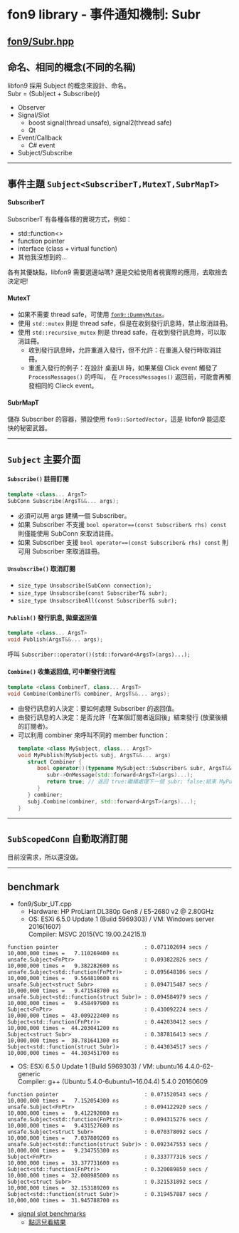 ﻿# fon9 library - 事件通知機制: Subr
[fon9/Subr.hpp](../fon9/Subr.hpp)
---------------------------------------
## 命名、相同的概念(不同的名稱)
libfon9 採用 Subject 的概念來設計、命名。  
Subr = (Sub)ject + Subscribe(r)

* Observer
* Signal/Slot
  * boost signal(thread unsafe), signal2(thread safe)
  * Qt
* Event/Callback
  * C# event
* Subject/Subscribe
---------------------------------------
## 事件主題 `Subject<SubscriberT,MutexT,SubrMapT>`
#### SubscriberT
SubscriberT 有各種各樣的實現方式，例如：
* std::function<>
* function pointer
* interface (class + virtual function)
* 其他我沒想到的...

各有其優缺點，libfon9 需要選邊站嗎?
還是交給使用者視實際的應用，去取捨去決定吧!

#### MutexT
* 如果不需要 thread safe，可使用 [`fon9::DummyMutex`](ThreadTools.md#fon9dummymutex)。
* 使用 `std::mutex` 則是 thread safe，但是在收到發行訊息時，禁止取消註冊。
* 使用 `std::recursive_mutex` 則是 thread safe，在收到發行訊息時，可以取消註冊。
  * 收到發行訊息時，允許重進入發行，但不允許：在重進入發行時取消註冊。
  * 重進入發行的例子：在設計 桌面UI 時，如果某個 Click event 觸發了 `ProcessMessages()` 的呼叫，
    在 `ProcessMessages()` 返回前，可能會再觸發相同的 Clieck event。

#### SubrMapT
儲存 Subscriber 的容器，預設使用 `fon9::SortedVector`，這是 libfon9 能這麼快的秘密武器。

---------------------------------------
## `Subject` 主要介面
#### `Subscribe()` 註冊訂閱
```c++
template <class... ArgsT>
SubConn Subscribe(ArgsT&&... args);
```
* 必須可以用 args 建構一個 Subscriber。
* 如果 Subscriber 不支援 `bool operator==(const Subscriber& rhs) const` 則僅能使用 SubConn 來取消註冊。
* 如果 Subscriber 支援 `bool operator==(const Subscriber& rhs) const` 則可用 Subscriber 來取消註冊。

#### `Unsubscribe()` 取消訂閱
* `size_type Unsubscribe(SubConn connection);`
* `size_type Unsubscribe(const SubscriberT& subr);`
* `size_type UnsubscribeAll(const SubscriberT& subr);`

#### `Publish()` 發行訊息, 拋棄返回值
```c++
template <class... ArgsT>
void Publish(ArgsT&&... args);
```
呼叫 `Subscriber::operator()(std::forward<ArgsT>(args)...);`

#### `Combine()` 收集返回值, 可中斷發行流程
```c++
template <class CombinerT, class... ArgsT>
void Combine(CombinerT& combiner, ArgsT&&... args);
```
* 由發行訊息的人決定：要如何處理 Subscriber 的返回值。
* 由發行訊息的人決定：是否允許「在某個訂閱者返回後」結束發行 (放棄後續的訂閱者)。
* 可以利用 combiner 來呼叫不同的 member function：
  ```c++
  template <class MySubject, class... ArgsT>
  void MyPublish(MySubject& subj, ArgsT&&... args)
     struct Combiner {
        bool operator()(typename MySubject::Subscriber& subr, ArgsT&&... args) {
           subr->OnMessage(std::forward<ArgsT>(args)...);
           return true; // 返回 true:繼續處理下一個 subr; false:結束 MyPublish().
        }
     } combiner;
     subj.Combine(combiner, std::forward<ArgsT>(args)...);
  }
  ```

---------------------------------------
## `SubScopedConn` 自動取消訂閱
目前沒需求，所以還沒做。

---------------------------------------
## benchmark
* fon9/Subr_UT.cpp
  * Hardware: HP ProLiant DL380p Gen8 / E5-2680 v2 @ 2.80GHz
  * OS: ESXi 6.5.0 Update 1 (Build 5969303) / VM: Windows server 2016(1607)  
    Compiler: MSVC 2015(VC 19.00.24215.1)
```
function pointer                           : 0.071102694 secs / 10,000,000 times =   7.110269400 ns
unsafe.Subject<FnPtr>                      : 0.093822826 secs / 10,000,000 times =   9.382282600 ns
unsafe.Subject<std::function(FnPtr)>       : 0.095648106 secs / 10,000,000 times =   9.564810600 ns
unsafe.Subject<struct Subr>                : 0.094715487 secs / 10,000,000 times =   9.471548700 ns
unsafe.Subject<std::function(struct Subr)> : 0.094584979 secs / 10,000,000 times =   9.458497900 ns
Subject<FnPtr>                             : 0.430092224 secs / 10,000,000 times =  43.009222400 ns
Subject<std::function(FnPtr)>              : 0.442030412 secs / 10,000,000 times =  44.203041200 ns
Subject<struct Subr>                       : 0.387816413 secs / 10,000,000 times =  38.781641300 ns
Subject<std::function(struct Subr)>        : 0.443034517 secs / 10,000,000 times =  44.303451700 ns
```
  * OS: ESXi 6.5.0 Update 1 (Build 5969303) / VM: ubuntu16 4.4.0-62-generic  
    Compiler: g++ (Ubuntu 5.4.0-6ubuntu1~16.04.4) 5.4.0 20160609
```
function pointer                           : 0.071520543 secs / 10,000,000 times =   7.152054300 ns
unsafe.Subject<FnPtr>                      : 0.094122920 secs / 10,000,000 times =   9.412292000 ns
unsafe.Subject<std::function(FnPtr)>       : 0.094315276 secs / 10,000,000 times =   9.431527600 ns
unsafe.Subject<struct Subr>                : 0.070378092 secs / 10,000,000 times =   7.037809200 ns
unsafe.Subject<std::function(struct Subr)> : 0.092347553 secs / 10,000,000 times =   9.234755300 ns
Subject<FnPtr>                             : 0.333777316 secs / 10,000,000 times =  33.377731600 ns
Subject<std::function(FnPtr)>              : 0.320089850 secs / 10,000,000 times =  32.008985000 ns
Subject<struct Subr>                       : 0.321531892 secs / 10,000,000 times =  32.153189200 ns
Subject<std::function(struct Subr)>        : 0.319457887 secs / 10,000,000 times =  31.945788700 ns
```
* [signal slot benchmarks](https://github.com/NoAvailableAlias/signal-slot-benchmarks/tree/master/#performance)
  * [點這兒看結果](../ext/sigslot/README.md)